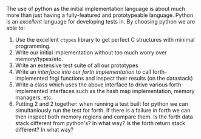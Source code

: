 
The use of python as the initial implementation language is about much more
than just having a fully-featured and prototypeable language. Python is
an _excellent_ language for developing tests in. By choosing python we
are able to:

1. Use the excellent `ctypes` library to get perfect C structures with
   minimal programming.
1. Write our initial implementation without too much worry over
   memory/types/etc.
1. Write an extensive test suite of all our prototypes
1. Write an _interface into our forth implementation_ to call forth-implemented
   fngi functions and inspect their results (on the datastack)
1. Write a class which uses the above interface to drive various
   forth-implemented interfaces such as the hash map implementation, memory
   managers, etc.
1. Putting 2 and 2 together: when running a test built for python we can
   simultaniously run the test for forth. If there is a failure in forth we can
   then inspect both memory regions and compare them. Is the forth data stack
   different from python's? In what way?  Is the forth return stack different?
   In what way?

